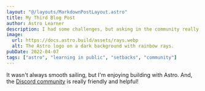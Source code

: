 ```yaml
---
layout: "@/layouts/MarkdownPostLayout.astro"
title: My Third Blog Post
author: Astro Learner
description: I had some challenges, but asking in the community really helped!
image:
  url: https://docs.astro.build/assets/rays.webp
  alt: The Astro logo on a dark background with rainbow rays.
pubDate: 2022-04-07
tags: ["astro", "learning in public", "setbacks", "community"]
---
```


It wasn't always smooth sailing, but I'm enjoying building with Astro. And, the [Discord community](https://astro.build/chat) is really friendly and helpful!
